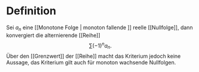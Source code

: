 # Definition
Sei $a_n$ eine [[Monotone Folge | monoton fallende ]] reelle [[Nullfolge]], dann konvergiert die alternierende [[Reihe]] 
$$ \sum (-1)^n a_n.$$
Über den [[Grenzwert]] der [[Reihe]] macht das Kriterium jedoch keine Aussage, das Kriterium gilt auch für monoton wachsende Nullfolgen. 
